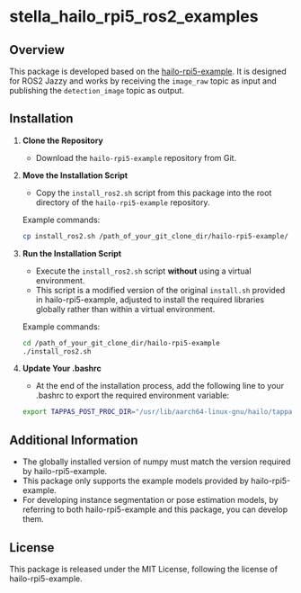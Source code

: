 # stella_hailo_rpi5_ros2_examples

## Overview
This package is developed based on the [hailo-rpi5-example](https://github.com/hailo-ai/hailo-rpi5-examples). It is designed for ROS2 Jazzy and works by receiving the `image_raw` topic as input and publishing the `detection_image` topic as output.

## Installation
1. **Clone the Repository**  
    - Download the `hailo-rpi5-example` repository from Git.

2. **Move the Installation Script**  
    - Copy the `install_ros2.sh` script from this package into the root directory of the `hailo-rpi5-example` repository.

    Example commands:
    ```bash
    cp install_ros2.sh /path_of_your_git_clone_dir/hailo-rpi5-example/
    ```

3. **Run the Installation Script**  
    - Execute the `install_ros2.sh` script **without** using a virtual environment.
    - This script is a modified version of the original `install.sh` provided in hailo-rpi5-example, adjusted to install the required libraries globally rather than within a virtual environment.

    Example commands:    
    ```bash
    cd /path_of_your_git_clone_dir/hailo-rpi5-example
    ./install_ros2.sh
    ```

4. **Update Your .bashrc**
    - At the end of the installation process, add the following line to your .bashrc to export the required environment variable:
    ```bash
    export TAPPAS_POST_PROC_DIR="/usr/lib/aarch64-linux-gnu/hailo/tappas/post_processes"
    ```

## Additional Information
- The globally installed version of numpy must match the version required by hailo-rpi5-example.
- This package only supports the example models provided by hailo-rpi5-example.
- For developing instance segmentation or pose estimation models, by referring to both hailo-rpi5-example and this package, you can develop them.

## License
This package is released under the MIT License, following the license of hailo-rpi5-example.
